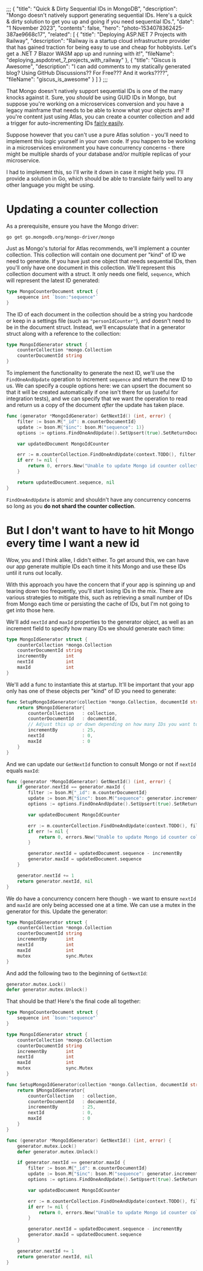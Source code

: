 ;;;
{
    "title": "Quick & Dirty Sequential IDs in MongoDB",
    "description": "Mongo doesn't natively support generating sequential IDs. Here's a quick & dirty solution to get you up and going if you need sequential IDs.",
    "date": "1 November 2023",
    "contents": false,
    "hero": "photo-1534078362425-387ae9668c17",
    "related": [
        { "title": "Deploying ASP.NET 7 Projects with Railway", "description": "Railway is a startup cloud infrastructure provider that has gained traction for being easy to use and cheap for hobbyists. Let's get a .NET 7 Blazor WASM app up and running with it!", "fileName": "deploying_aspdotnet_7_projects_with_railway" },
        { "title": "Giscus is Awesome", "description": "I can add comments to my statically generated blog? Using GitHub Discussions?? For Free??? And it works????", "fileName": "giscus_is_awesome" }
    ]
}
;;;

That Mongo doesn't natively support sequential IDs is one of the many knocks against it. Sure, you _should_ be using GUID IDs in Mongo, but suppose you're working on a microservices conversion and you have a legacy mainframe that needs to be able to know what your objects are? If you're content just using Atlas, you can create a counter collection and add a trigger for auto-incrementing IDs [fairly easily](https://www.mongodb.com/basics/mongodb-auto-increment).

Suppose however that you can't use a pure Atlas solution - you'll need to implement this logic yourself in your own code. If you happen to be working in a microservices environment you have concurrency concerns - there might be multiple shards of your database and/or multiple replicas of your microservice.

I had to implement this, so I'll write it down in case it might help you. I'll provide a solution in Go, which should be able to translate fairly well to any other language you might be using.

# Updating a counter collection

As a prerequisite, ensure you have the Mongo driver:

```plaintext
go get go.mongodb.org/mongo-driver/mongo
```

Just as Mongo's tutorial for Atlas recommends, we'll implement a counter collection. This collection will contain one document per "kind" of ID we need to generate. If you have just one object that needs sequential IDs, then you'll only have one document in this collection. We'll represent this collection document with a struct. It only needs one field, `sequence`, which will represent the latest ID generated:

```go
type MongoCounterDocument struct {
    sequence int `bson:"sequence"`
}
```

The ID of each document in the collection should be a string you hardcode or keep in a settings file (such as `"personIdCounter"`), and doesn't need to be in the document struct. Instead, we'll encapsulate that in a generator struct along with a reference to the collection:

```go
type MongoIdGenerator struct {
    counterCollection *mongo.Collection
    counterDocumentId string
}
```

To implement the functionality to generate the next ID, we'll use the `FindOneAndUpdate` operation to increment `sequence` and return the new ID to us. We can specify a couple options here: we can upsert the document so that it will be created automatically if one isn't there for us (useful for integration tests), and we can specify that we want the operation to read and return us a copy of the document _after_ the update has taken place.

```go
func (generator *MongoIdGenerator) GetNextId() (int, error) {
    filter := bson.M{"_id": m.counterDocumentId}
    update := bson.M{"$inc": bson.M("sequence": 1)}
    options := options.FindOneAndUpdate().SetUpsert(true).SetReturnDocument(options.After)

    var updatedDocument MongoIdCounter

    err := m.counterCollection.FindOneAndUpdate(context.TODO(), filter, update, options).Decode(&updatedDocument)
    if err != nil {
        return 0, errors.New("Unable to update Mongo id counter collection.")
    }

    return updatedDocument.sequence, nil
}
```

`FindOneAndUpdate` is atomic and shouldn't have any concurrency concerns so long as you **do not shard the counter collection**.

# But I don't want to have to hit Mongo every time I want a new id

Wow, you and I think alike, I didn't either. To get around this, we can have our app generate multiple IDs each time it hits Mongo and use these IDs until it runs out locally.

With this approach you have the concern that if your app is spinning up and tearing down too frequently, you'll start losing IDs in the mix. There are various strategies to mitigate this, such as retrieving a small number of IDs from Mongo each time or persisting the cache of IDs, but I'm not going to get into those here.

We'll add `nextId` and `maxId` properties to the generator object, as well as an increment field to specify how many IDs we should generate each time:

```go
type MongoIdGenerator struct {
    counterCollection *mongo.Collection
    counterDocumentId string
    incrementBy       int
    nextId            int
    maxId             int
}
```

We'll add a func to instantiate this at startup. It'll be important that your app only has one of these objects per "kind" of ID you need to generate:

```go
func SetupMongoIdGenerator(collection *mongo.Collection, documentId string) *MongoIdGenerator {
    return $MongoIdGenerator{
        counterCollection   : collection,
        counterDocumentId   : documentId,
        // Adjust this up or down depending on how many IDs you want to generate at once:
        incrementBy         : 25,
        nextId              : 0,
        maxId               : 0
    }
}
```

And we can update our `GetNextId` function to consult Mongo or not if `nextId` equals `maxId`:

```go
func (generator *MongoIdGenerator) GetNextId() (int, error) {
    if generator.nextId == generator.maxId {
        filter := bson.M{"_id": m.counterDocumentId}
        update := bson.M{"$inc": bson.M("sequence": generator.incrementBy)}
        options := options.FindOneAndUpdate().SetUpsert(true).SetReturnDocument(options.After)

        var updatedDocument MongoIdCounter

        err := m.counterCollection.FindOneAndUpdate(context.TODO(), filter, update, options).Decode(&updatedDocument)
        if err != nil {
            return 0, errors.New("Unable to update Mongo id counter collection.")
        }

        generator.nextId = updatedDocument.sequence - incrementBy
        generator.maxId = updatedDocument.sequence
    }

    generator.nextId += 1
    return generator.nextId, nil
}
```

We do have a concurrency concern here though - we want to ensure `nextId` and `maxId` are only being accessed one at a time. We can use a mutex in the generator for this. Update the generator:

```go
type MongoIdGenerator struct {
    counterCollection *mongo.Collection
    counterDocumentId string
    incrementBy       int
    nextId            int
    maxId             int
    mutex             sync.Mutex
}
```

And add the following two to the beginning of `GetNextId`:

```go
generator.mutex.Lock()
defer generator.mutex.Unlock()
```

That should be that! Here's the final code all together:

```go
type MongoCounterDocument struct {
    sequence int `bson:"sequence"`
}

type MongoIdGenerator struct {
    counterCollection *mongo.Collection
    counterDocumentId string
    incrementBy       int
    nextId            int
    maxId             int
    mutex             sync.Mutex
}

func SetupMongoIdGenerator(collection *mongo.Collection, documentId string) *MongoIdGenerator {
    return $MongoIdGenerator{
        counterCollection   : collection,
        counterDocumentId   : documentId,
        incrementBy         : 25,
        nextId              : 0,
        maxId               : 0
    }
}

func (generator *MongoIdGenerator) GetNextId() (int, error) {
    generator.mutex.Lock()
    defer generator.mutex.Unlock()

    if generator.nextId == generator.maxId {
        filter := bson.M{"_id": m.counterDocumentId}
        update := bson.M{"$inc": bson.M("sequence": generator.incrementBy)}
        options := options.FindOneAndUpdate().SetUpsert(true).SetReturnDocument(options.After)

        var updatedDocument MongoIdCounter

        err := m.counterCollection.FindOneAndUpdate(context.TODO(), filter, update, options).Decode(&updatedDocument)
        if err != nil {
            return 0, errors.New("Unable to update Mongo id counter collection.")
        }

        generator.nextId = updatedDocument.sequence - incrementBy
        generator.maxId = updatedDocument.sequence
    }

    generator.nextId += 1
    return generator.nextId, nil
}
```
